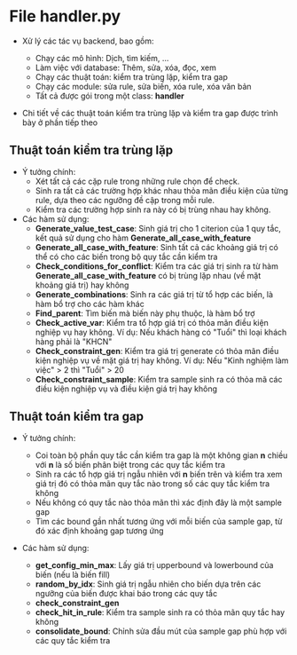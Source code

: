 # File handler.py

- Xử lý các tác vụ backend, bao gồm:
    - Chạy các mô hình: Dịch, tìm kiếm, ...
    - Làm việc với database: Thêm, sửa, xóa, đọc, xem
    - Chạy các thuật toán: kiểm tra trùng lặp, kiểm tra gap
    - Chạy các module: sửa rule, sửa biến, xóa rule, xóa văn bản
    - Tất cả được gói trong một class: **handler**

- Chi  tiết về các thuật toán kiểm tra trùng lặp và kiểm tra gap được trình bày ở phần tiếp theo

## Thuật toán kiểm tra trùng lặp

- Ý tưởng chính: 
    - Xét tất cả các cặp rule trong những rule chọn để check.
    - Sinh ra tất cả các trường hợp khác nhau thỏa mãn điều kiện của từng rule, dựa theo các ngưỡng đề cập trong mỗi rule.
    - Kiểm tra các trường hợp sinh ra này có bị trùng nhau hay không.
- Các hàm sử dụng:
    - **Generate_value_test_case**: Sinh giá trị cho 1 citerion của 1 quy tắc, kết quả sử dụng cho hàm **Generate_all_case_with_feature**
    - **Generate_all_case_with_feature**: Sinh tất cả các khoảng giá trị có thể có cho các biến trong bộ quy tắc cần kiểm tra
    - **Check_conditions_for_conflict**: Kiểm tra các giá trị sinh ra từ hàm **Generate_all_case_with_feature** có bị trùng lặp nhau (về mặt khoảng giá trị) hay không
    - **Generate_combinations**: Sinh ra các giá trị từ tổ hợp các biến, là hàm bổ trợ cho các hàm khác
    - **Find_parent**: Tìm biến mà biến này phụ thuộc, là hàm bổ trợ 
    - **Check_active_var**: Kiểm tra tổ hợp giá trị có thỏa mãn điều kiện nghiệp vụ hay không. Ví dụ: Nếu khách hàng có "Tuổi" thì loại khách hàng phải là "KHCN" 
    - **Check_constraint_gen**: Kiểm tra giá trị generate có thỏa mãn điều kiện nghiệp vụ về mặt giá trị hay không. Ví dụ: Nếu "Kinh nghiệm làm việc" > 2 thì "Tuổi" > 20 
    - **Check_constraint_sample**: Kiểm tra sample sinh ra có thỏa mã các điều kiện nghiệp vụ và điều kiện giá trị hay không
<!-- - Giải thích các hàm:
    - Generate_value_test_case:
        - Đầu vào: 1 criterion. 
          Ví dụ: 
          
                AGE >= 20
                 
                INCOME < 20,000,000

                COLLATERAL_TYPE in ['BĐS', 'GTCG']

                CUSTOMER_TYPE not in ['KHCN']
        - Đầu ra: 1 list thể hiện các giá trị thỏa mãn criterion đó.
          Ví dụ: 
          
                [21,20]

                [19,000,000]

                ['BĐS', 'GTCG']

                ['KHDN']

        
    - Generate_all_case_with_feature
        - Đầu vào: 2 rule id cần kiểm tra trùng lặp. Ví dụ

                R_0001: AGE >= 20 AND INCOME < 20,000,000

                R_0002: AGE >= 18 AND INCOME > 15,000,000

        - Đầu ra: 1 dict lưu các giá trị (list) thỏa mãn các criterion của từng rule. Ví dụ:

                {
                    'AGE': [[20,21],[18,19]],
                    'INCOME': [[19,000,000],[16,000,000]]
                }

    - Check_conditions_for_conflict
        - Đầu vào: Tên biến, Giá trị kiểm tra, Mã rule. Ví dụ:

                AGE, [[20,21],[18,19]], R_0001

        - Đầu ra: Những trường hợp bị trùng lặp. Ví dụ:

                [[20,21],[18,19]]

    - Generate_combinations: Sinh các tổ hợp giá trị từ danh sách biến và giá trị tương ứng
        - Đầu vào: 1 dict thể hiện danh sách các biến và các giá trị của biến. Ví dụ:

                {
                    'AGE': [20,21,18,19],
                    'INCOME': [19000000, 16000000]
                }
        
        - Đầu ra: Các tổ hợp giá trị của các biến đầu vào. Ví dụ:

                [{'AGE': 18, 'INCOME': 16000000},
                {'AGE': 18, 'INCOME': 19000000},
                {'AGE': 19, 'INCOME': 16000000},
                {'AGE': 19, 'INCOME': 19000000},
                {'AGE': 20, 'INCOME': 16000000},
                {'AGE': 20, 'INCOME': 19000000},
                {'AGE': 21, 'INCOME': 16000000},
                {'AGE': 21, 'INCOME': 19000000}] -->


## Thuật toán kiểm tra gap

- Ý tưởng chính:
    - Coi toàn bộ phần quy tắc cần kiểm tra gap là một không gian **n** chiều với **n** là số biến phân biệt trong các quy tắc kiểm tra
    - Sinh ra các tổ hợp giá trị ngẫu nhiên với **n** biến trên và kiểm tra xem giá trị đó có thỏa mãn quy tắc nào trong số các quy tắc kiểm tra không
    - Nếu không có quy tắc nào thỏa mãn thì xác định đây là một sample gap
    - Tìm các bound gần nhất tương ứng với mỗi biến của sample gap, từ đó xác định khoảng gap tương ứng

- Các hàm sử dụng:
    - **get_config_min_max**: Lấy giá trị upperbound và lowerbound của biến (nếu là biến fill)
    - **random_by_idx**: Sinh giá trị ngẫu nhiên cho biến dựa trên các ngưỡng của biến được khai báo trong các quy tắc
    - **check_constraint_gen**
    - **check_hit_in_rule**: Kiểm tra sample sinh ra có thỏa mãn quy tắc hay không
    - **consolidate_bound**: Chỉnh sửa đầu mút của sample gap phù hợp với các quy tắc kiểm tra
    





